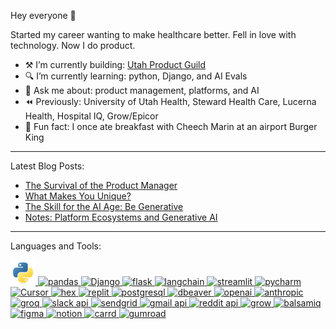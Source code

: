 Hey everyone 👋

Started my career wanting to make healthcare better. Fell in love with technology. Now I do product. 

- ⚒️ I’m currently building: [Utah Product Guild](https://utahproductguild.com)
- 🔍 I’m currently learning: python, Django, and AI Evals
- 💬 Ask me about: product management, platforms, and AI
- ⏪ Previously: University of Utah Health, Steward Health Care, Lucerna Health, Hospital IQ, Grow/Epicor
- 🍔 Fun fact: I once ate breakfast with Cheech Marin at an airport Burger King

***

Latest Blog Posts:
<!-- BLOG-POST-LIST:START -->
- [The Survival of the Product Manager](https://world.hey.com/haws/the-survival-of-the-product-manager-36b46abf)
- [What Makes You Unique?](https://world.hey.com/haws/what-makes-you-unique-e087e98c)
- [The Skill for the AI Age: Be Generative](https://world.hey.com/haws/the-skill-for-the-ai-age-be-generative-85ecdb1b)
- [Notes: Platform Ecosystems and Generative AI](https://world.hey.com/haws/notes-platform-ecosystems-and-generative-ai-949643cf)
<!-- BLOG-POST-LIST:END -->

***

<p align="left">Languages and Tools:</p>
<p align="left">   <a href="https://www.python.org" target="_blank" rel="noreferrer"> <img src="https://raw.githubusercontent.com/devicons/devicon/master/icons/python/python-original.svg" alt="python" width="40" height="40"/> </a> <a href="https://pandas.pydata.org" target="_blank" rel="noreferrer"> <img src="https://img.icons8.com/?size=2x&id=xSkewUSqtErH&format=png" alt="pandas" width="40" height="40"/> <a href="https://www.djangoproject.com" target="_blank" rel="noreferrer"> <img src="https://img.icons8.com/?size=100&id=qc3TyHJPxEoH&format=png&color=000000" alt="Django" width="40" height="40"/> </a> <a href="https://flask.palletsprojects.com/en/3.0.x/" target="_blank" rel="noreferrer"> <img src="https://img.icons8.com/?size=64&id=ewGOClUtmFX4&format=png" alt="flask" width="40" height="40"/> </a> <a href="https://www.langchain.com" target="_blank" rel="noreferrer"> <img src="https://cdn-cms.apify.com/Lang_Chain_Apify_integration_9e0c0b49ed.png" alt="langchain" width="40" height="40"/> <a href="https://streamlit.io" target="_blank" rel="noreferrer"> <img src="https://blog.streamlit.io/content/images/size/w1000/2021/03/logomark-color.png" alt="streamlit" width="40" height="40"/> </a> <a href="https://www.jetbrains.com/pycharm/" target="_blank" rel="noreferrer"> <img src="https://external-content.duckduckgo.com/iu/?u=http%3A%2F%2Fassets.stickpng.com%2Fimages%2F58481537cef1014c0b5e4968.png&f=1&nofb=1&ipt=c99bd77897a667f01ab2b6e1bec28993c37ef4e0a768726c2fa95b046de74f64&ipo=images" alt="pycharm" width="40" height="40"/> </a> <a href="https://cursor.com" target="_blank" rel="noreferrer"> <img src="https://img.icons8.com/?size=100&id=DiGZkjCzyZXn&format=png&color=000000" alt="Cursor" width="40" height="40"/> </a> <a href="https://hex.tech" target="_blank" rel="noreferrer"> <img src="https://images.g2crowd.com/uploads/product/image/social_landscape/social_landscape_8972c9f794d61f19e3a284f9592abb5e/hex-technologies.png" alt="hex" width="40" height="40"/> </a> <a href="https://replit.com" target="_blank" rel="noreferrer"> <img src="https://d4.alternativeto.net/P65OFY8B6KJkopLyKMorNHHAP9sPSIniV2RUxZxkMBA/rs:fill:280:280:0/g:ce:0:0/YWJzOi8vZGlzdC9pY29ucy9yZXBsLWl0XzIxMjMwMS5wbmc.png" alt="replit" width="40" height="40"/> </a> <a href="https://www.postgresql.org" target="_blank" rel="noreferrer"> <img src="https://img.icons8.com/?size=512&id=38561&format=png" alt="postgresql" width="40" height="40"/> </a> <a href="https://dbeaver.io" target="_blank" rel="noreferrer"> <img src="https://img.icons8.com/?size=512&id=kjaF4LlvyR6g&format=png" alt="dbeaver" width="40" height="40"/> <a href="https://openai.com" target="_blank" rel="noreferrer"> <img src="https://img.icons8.com/?size=512&id=TUk7vxvtu6hX&format=png" alt="openai" width="40" height="40"/> </a> <a href="https://www.anthropic.com" target="_blank" rel="noreferrer"> <img src="https://cdn.pulse2.com/cdn/2023/08/Anthropic.jpeg" alt="anthropic" width="40" height="40"/> </a> <a href="https://groq.com" target="_blank" rel="noreferrer"> <img src="https://striking-kindness-e0d93214bb.media.strapiapp.com/Groq_logo_a170a51625.jpg" alt="groq" width="40" height="40"/> </a> <a href="https://api.slack.com" target="_blank" rel="noreferrer"> <img src="https://img.icons8.com/?size=512&id=nJcA2q1aR7KO&format=png" alt="slack api" width="40" height="40"/> </a> <a href="https://sendgrid.com" target="_blank" rel="noreferrer"> <img src="https://img.icons8.com/?size=512&id=fKZRZZJFo1F7&format=png" alt="sendgrid" width="40" height="40"/> </a> <a href="https://developers.google.com/gmail/api/guides" target="_blank" rel="noreferrer"> <img src="https://img.icons8.com/?size=512&id=nQ4dZIRCI0nW&format=png" alt="gmail api" width="40" height="40"/> </a> <a href="https://www.reddit.com/dev/api/" target="_blank" rel="noreferrer"> <img src="https://img.icons8.com/?size=100&id=kshUdu5u4FCX&format=png" alt="reddit api" width="40" height="40"/> </a>   <a href="https://www.grow.com" target="_blank" rel="noreferrer"> <img src="https://images.g2crowd.com/uploads/product/image/large_detail/large_detail_88ffbc45a6468cf6b666ef3dad29b4f9/grow-com.png" alt="grow" width="40" height="40"/> </a> <a href="https://balsamiq.com" target="_blank" rel="noreferrer"> <img src="https://www.vectorlogo.zone/logos/balsamiq/balsamiq-icon.svg" alt="balsamiq" width="40" height="40"/> </a> <a href="https://www.figma.com/" target="_blank" rel="noreferrer"> <img src="https://www.vectorlogo.zone/logos/figma/figma-icon.svg" alt="figma" width="40" height="40"/> </a> <a href="https://www.notion.so" target="_blank" rel="noreferrer"> <img src="https://img.icons8.com/?size=512&id=X5tAievwwoBl&format=png" alt="notion" width="40" height="40"/> </a> <a href="https://carrd.co" target="_blank" rel="noreferrer"> <img src="https://img.icons8.com/?size=512&id=CmpAj9aRC5Q7&format=png" alt="carrd" width="40" height="40"/> </a> <a href="https://gumroad.com" target="_blank" rel="noreferrer"> <img src="https://external-content.duckduckgo.com/iu/?u=https%3A%2F%2Fassets.stickpng.com%2Fimages%2F62c9d51e94890221ddd176a5.png&f=1&nofb=1&ipt=a5a86c2e87dc52abc76c652a8cd6f7efe60f6c1619439c6b8ee0d5bfd7d0b4d4&ipo=images" alt="gumroad" width="40" height="40"/> </a>   </p>
